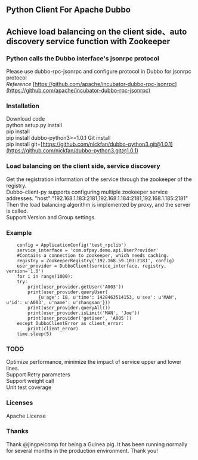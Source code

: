 ## Python Client For Apache Dubbo
## Achieve load balancing on the client side、auto discovery service function with Zookeeper
### Python calls the Dubbo interface's jsonrpc protocol
Please use dubbo-rpc-jsonrpc and configure protocol in Dubbo for jsonrpc protocol   
*Reference* [https://github.com/apache/incubator-dubbo-rpc-jsonrpc](https://github.com/apache/incubator-dubbo-rpc-jsonrpc)

### Installation

Download code  
python setup.py install  
pip install  
pip install dubbo-python3>=1.0.1
Git install  
pip install git+[https://github.com/nickfan/dubbo-python3.git@1.0.1](https://github.com/nickfan/dubbo-python3.git@1.0.1)

### Load balancing on the client side, service discovery

Get the registration information of the service through the zookeeper of the registry.  
Dubbo-client-py supports configuring multiple zookeeper service addresses. 
"host":"192.168.1.183:2181,192.168.1.184:2181,192.168.1.185:2181"  
Then the load balancing algorithm is implemented by proxy, and the server is called.    
Support Version and Group settings.
### Example
	    config = ApplicationConfig('test_rpclib')
	    service_interface = 'com.ofpay.demo.api.UserProvider'
	    #Contains a connection to zookeeper, which needs caching.
	    registry = ZookeeperRegistry('192.168.59.103:2181', config)
	    user_provider = DubboClient(service_interface, registry, version='1.0')
	    for i in range(1000):
        try:
            print(user_provider.getUser('A003'))
            print(user_provider.queryUser(
                {u'age': 18, u'time': 1428463514153, u'sex': u'MAN', u'id': u'A003', u'name': u'zhangsan'}))
            print(user_provider.queryAll())
            print(user_provider.isLimit('MAN', 'Joe'))
            print(user_provider('getUser', 'A005'))
        except DubboClientError as client_error:
            print(client_error)
        time.sleep(5)
	
### TODO
Optimize performance, minimize the impact of service upper and lower lines.  
Support Retry parameters  
Support weight call  
Unit test coverage   
### Licenses
Apache License
### Thanks 
Thank @jingpeicomp for being a Guinea pig. It has been running normally for several months in the production environment. Thank you!
